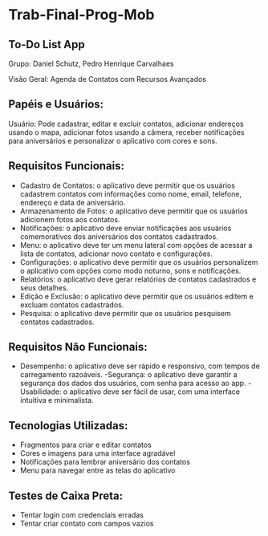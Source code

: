 # Trab-Final-Prog-Mob
## To-Do List App
Grupo: Daniel Schutz, Pedro Henrique Carvalhaes

Visão Geral: Agenda de Contatos com Recursos Avançados

## Papéis e Usuários:

Usuário: Pode cadastrar, editar e excluir contatos, adicionar endereços usando o mapa, adicionar fotos usando a câmera, receber notificações para aniversários e personalizar o aplicativo com cores e sons.


## Requisitos Funcionais:

- Cadastro de Contatos: o aplicativo deve permitir que os usuários cadastrem contatos com informações como nome, email, telefone, endereço e data de aniversário.
- Armazenamento de Fotos: o aplicativo deve permitir que os usuários adicionem fotos aos contatos.
- Notificações: o aplicativo deve enviar notificações aos usuários comemorativos dos aniversários dos contatos cadastrados.
- Menu: o aplicativo deve ter um menu lateral com opções de acessar a lista de contatos, adicionar novo contato e configurações.
- Configurações: o aplicativo deve permitir que os usuários personalizem o aplicativo com opções como modo noturno, sons e notificações.
- Relatórios: o aplicativo deve gerar relatórios de contatos cadastrados e seus detalhes.
- Edição e Exclusão: o aplicativo deve permitir que os usuários editem e excluam contatos cadastrados.
- Pesquisa: o aplicativo deve permitir que os usuários pesquisem contatos cadastrados.


## Requisitos Não Funcionais:

- Desempenho: o aplicativo deve ser rápido e responsivo, com tempos de carregamento razoáveis.
-Segurança: o aplicativo deve garantir a segurança dos dados dos usuários, com senha para acesso ao app.
-Usabilidade: o aplicativo deve ser fácil de usar, com uma interface intuitiva e minimalista.

## Tecnologias Utilizadas:

- Fragmentos para criar e editar contatos
- Cores e imagens para uma interface agradável
- Notificações para lembrar aniversário dos contatos
- Menu para navegar entre as telas do aplicativo

## Testes de Caixa Preta:

- Tentar login com credenciais erradas
- Tentar criar contato com campos vazios
 


 

